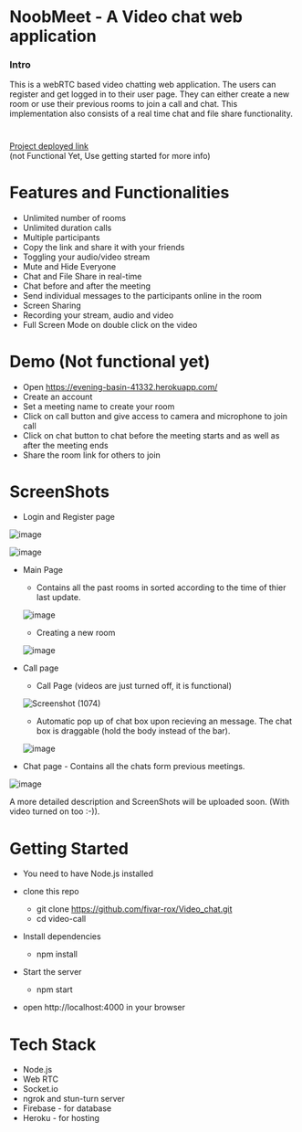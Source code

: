 # NoobMeet - A Video chat web application
<h3> Intro </h3> 
This is a webRTC based video chatting web application. The users can register and get logged in to their user page. They can either create a new room or use their previous rooms to join a call and chat. This implementation also consists of a real time chat and file share functionality.

#
[Project deployed link](https://evening-basin-41332.herokuapp.com/)<br /> (not Functional Yet, Use getting started for more info)

# Features and Functionalities
* Unlimited number of rooms 
* Unlimited duration calls 
* Multiple participants 
* Copy the link and share it with your friends 
* Toggling your audio/video stream 
* Mute and Hide Everyone 
* Chat and File Share in real-time 
* Chat before and after the meeting 
* Send individual messages to the participants online in the room 
* Screen Sharing 
* Recording your stream, audio and video 
* Full Screen Mode on double click on the video  

# Demo (Not functional yet)
* Open https://evening-basin-41332.herokuapp.com/
* Create an account
* Set a meeting name to create your room
* Click on call button and give access to camera and microphone to join call
* Click on chat button to chat before the meeting starts and as well as after the meeting ends
* Share the room link for others to join 

# ScreenShots
* Login and Register page

![image](https://user-images.githubusercontent.com/72460532/177010820-11f827e8-895b-4274-b568-d997184240d3.png)

![image](https://user-images.githubusercontent.com/72460532/177010848-5471e60c-3261-49a3-9195-a380e0085db2.png)

* Main Page
  * Contains all the past rooms in sorted according to the time of thier last update.
  
  ![image](https://user-images.githubusercontent.com/72460532/177010985-a214ddf7-6ddb-42d7-8a66-a71e065fa1c4.png)
  
  * Creating a new room
  
  ![image](https://user-images.githubusercontent.com/72460532/177011685-74a216e6-e020-4a17-906c-763c3d3c6682.png)

* Call page
  * Call Page (videos are just turned off, it is functional)
  
  ![Screenshot (1074)](https://user-images.githubusercontent.com/72460532/177011233-1c00902c-9047-41ef-9f7f-f220a4bd9d9f.png)
  
  * Automatic pop up of chat box upon recieving an message. The chat box is draggable (hold the body instead of the bar). 
  
  ![image](https://user-images.githubusercontent.com/72460532/177011335-d0d75476-c963-435b-9c38-a67f9439aab1.png)

* Chat page - Contains all the chats form previous meetings.

![image](https://user-images.githubusercontent.com/72460532/177011551-15db10a1-ece1-4b9e-af36-86899d273424.png)

A more detailed description and ScreenShots will be uploaded soon. (With video turned on too :-)).

# Getting Started
* You need to have Node.js installed
* clone this repo
  * git clone https://github.com/fivar-rox/Video_chat.git
  * cd video-call

* Install dependencies
  * npm install
* Start the server
  * npm start
* open http://localhost:4000 in your browser

# Tech Stack
* Node.js 
* Web RTC 
* Socket.io 
* ngrok and stun-turn server
* Firebase - for database 
* Heroku - for hosting
